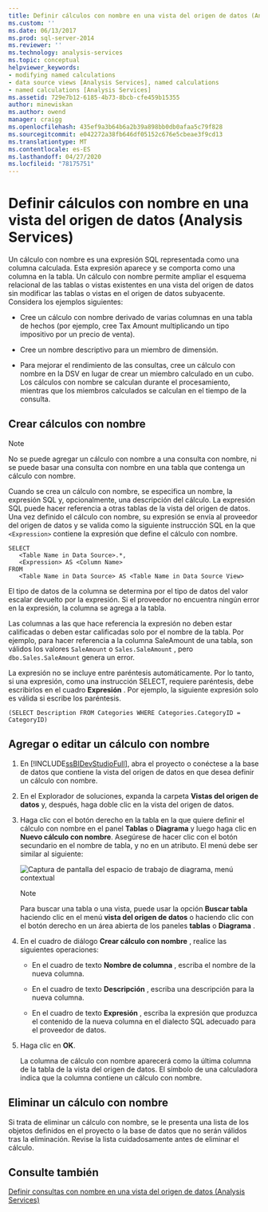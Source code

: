 ```yaml
---
title: Definir cálculos con nombre en una vista del origen de datos (Analysis Services) | Microsoft Docs
ms.custom: ''
ms.date: 06/13/2017
ms.prod: sql-server-2014
ms.reviewer: ''
ms.technology: analysis-services
ms.topic: conceptual
helpviewer_keywords:
- modifying named calculations
- data source views [Analysis Services], named calculations
- named calculations [Analysis Services]
ms.assetid: 729e7b12-6185-4b73-8bcb-cfe459b15355
author: minewiskan
ms.author: owend
manager: craigg
ms.openlocfilehash: 435ef9a3b64b6a2b39a898bb0db0afaa5c79f828
ms.sourcegitcommit: e042272a38fb646df05152c676e5cbeae3f9cd13
ms.translationtype: MT
ms.contentlocale: es-ES
ms.lasthandoff: 04/27/2020
ms.locfileid: "78175751"
---
```

# <a name="define-named-calculations-in-a-data-source-view-analysis-services"></a>Definir cálculos con nombre en una vista del origen de datos (Analysis Services)
  Un cálculo con nombre es una expresión SQL representada como una columna calculada. Esta expresión aparece y se comporta como una columna en la tabla. Un cálculo con nombre permite ampliar el esquema relacional de las tablas o vistas existentes en una vista del origen de datos sin modificar las tablas o vistas en el origen de datos subyacente. Considera los ejemplos siguientes:

-   Cree un cálculo con nombre derivado de varias columnas en una tabla de hechos (por ejemplo, cree Tax Amount multiplicando un tipo impositivo por un precio de venta).

-   Cree un nombre descriptivo para un miembro de dimensión.

-   Para mejorar el rendimiento de las consultas, cree un cálculo con nombre en la DSV en lugar de crear un miembro calculado en un cubo. Los cálculos con nombre se calculan durante el procesamiento, mientras que los miembros calculados se calculan en el tiempo de la consulta.

## <a name="creating-named-calculations"></a>Crear cálculos con nombre

> [!NOTE]
>  No se puede agregar un cálculo con nombre a una consulta con nombre, ni se puede basar una consulta con nombre en una tabla que contenga un cálculo con nombre.

 Cuando se crea un cálculo con nombre, se especifica un nombre, la expresión SQL y, opcionalmente, una descripción del cálculo. La expresión SQL puede hacer referencia a otras tablas de la vista del origen de datos. Una vez definido el cálculo con nombre, su expresión se envía al proveedor del origen de datos y se valida como la siguiente instrucción SQL en la que `<Expression>` contiene la expresión que define el cálculo con nombre.

```
SELECT 
   <Table Name in Data Source>.*, 
   <Expression> AS <Column Name> 
FROM 
   <Table Name in Data Source> AS <Table Name in Data Source View>
```

 El tipo de datos de la columna se determina por el tipo de datos del valor escalar devuelto por la expresión. Si el proveedor no encuentra ningún error en la expresión, la columna se agrega a la tabla.

 Las columnas a las que hace referencia la expresión no deben estar calificadas o deben estar calificadas solo por el nombre de la tabla. Por ejemplo, para hacer referencia a la columna SaleAmount de una tabla, son válidos los valores `SaleAmount` o `Sales.SaleAmount` , pero `dbo.Sales.SaleAmount` genera un error.

 La expresión no se incluye entre paréntesis automáticamente. Por lo tanto, si una expresión, como una instrucción SELECT, requiere paréntesis, debe escribirlos en el cuadro **Expresión** . Por ejemplo, la siguiente expresión solo es válida si escribe los paréntesis.

```
(SELECT Description FROM Categories WHERE Categories.CategoryID = CategoryID)
```

## <a name="add-or-edit-a-named-calculation"></a>Agregar o editar un cálculo con nombre

1.  En [!INCLUDE[ssBIDevStudioFull](../../includes/ssbidevstudiofull-md.md)], abra el proyecto o conéctese a la base de datos que contiene la vista del origen de datos en que desea definir un cálculo con nombre.

2.  En el Explorador de soluciones, expanda la carpeta **Vistas del origen de datos** y, después, haga doble clic en la vista del origen de datos.

3.  Haga clic con el botón derecho en la tabla en la que quiere definir el cálculo con nombre en el panel **Tablas** o **Diagrama** y luego haga clic en **Nuevo cálculo con nombre**. Asegúrese de hacer clic con el botón secundario en el nombre de tabla, y no en un atributo. El menú debe ser similar al siguiente:

     ![Captura de pantalla del espacio de trabajo de diagrama, menú contextual](../media/ssas-olapdsv-diagram.gif "Captura de pantalla del espacio de trabajo de diagrama, menú contextual")

    > [!NOTE]
    >  Para buscar una tabla o una vista, puede usar la opción **Buscar tabla** haciendo clic en el menú **vista del origen de datos** o haciendo clic con el botón derecho en un área abierta de los paneles **tablas** o **Diagrama** .

4.  En el cuadro de diálogo **Crear cálculo con nombre** , realice las siguientes operaciones:

    -   En el cuadro de texto **Nombre de columna** , escriba el nombre de la nueva columna.

    -   En el cuadro de texto **Descripción** , escriba una descripción para la nueva columna.

    -   En el cuadro de texto **Expresión** , escriba la expresión que produzca el contenido de la nueva columna en el dialecto SQL adecuado para el proveedor de datos.

5.  Haga clic en **OK**.

     La columna de cálculo con nombre aparecerá como la última columna de la tabla de la vista del origen de datos. El símbolo de una calculadora indica que la columna contiene un cálculo con nombre.

## <a name="delete-a-named-calculation"></a>Eliminar un cálculo con nombre
 Si trata de eliminar un cálculo con nombre, se le presenta una lista de los objetos definidos en el proyecto o la base de datos que no serán válidos tras la eliminación. Revise la lista cuidadosamente antes de eliminar el cálculo.

## <a name="see-also"></a>Consulte también
 [Definir consultas con nombre en una vista del origen de datos &#40;Analysis Services&#41;](define-named-queries-in-a-data-source-view-analysis-services.md)


